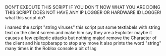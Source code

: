 DON'T EXECUTE THIS SCRIPT IF YOU DON'T NOW WHAT YOU ARE DOING
THIS SCRIPT DOES NOT HAVE ANY IP LOGGER OR HARDWARE ID LOGGER!
what this script do?

i named the script "string viruses" this script put some textlabels with string text on the client screen
and make him say they are a Exploiter
maybe it causes a few epileptic attacks but nothing major!
remove the Character of the client and his topbarapp to stop any move
It also prints the word "string" many times in the Roblox console
a bit of lag
